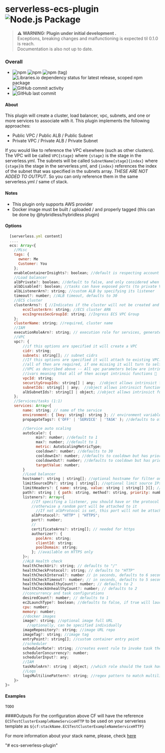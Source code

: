 # serverless-ecs-plugin ![Node.js Package](https://github.com/hybridless/serverless-ecs-plugin/workflows/Node.js%20Package/badge.svg)

> **⚠ WARNING: Plugin under initial development .**  
> Exceptions, breaking changes and malfunctioning is expected til 0.1.0 is reach. \
> Documentation is also not up to date.

### Overall

- ![npm](https://img.shields.io/npm/dy/@hybridless/serverless-ecs-plugin) ![npm](https://img.shields.io/npm/v/@hybridless/serverless-ecs-plugin) ![npm (tag)](https://img.shields.io/npm/v/@hybridless/serverless-ecs-plugin/latest) ![Libraries.io dependency status for latest release, scoped npm package](https://img.shields.io/librariesio/release/npm/@hybridless/serverless-ecs-plugin)
- ![GitHub commit activity](http://img.shields.io/github/commit-activity/m/hybridless/serverless-ecs-plugin)
- ![GitHub last commit](http://img.shields.io/github/last-commit/hybridless/serverless-ecs-plugin)

#### About
This plugin will create a cluster, load balancer, vpc, subnets, and one or more services to associate with it. This plugin implements the following approaches:

- Public VPC / Public ALB / Public Subnet 
- Private VPC / Private ALB / Private Subnet

If you would like to reference the VPC elsewhere (such as other clusters). The VPC will be called `VPC{stage}` where `{stage}` is the stage in the serverless.yml. The subnets will be called `SubnetName{stage}{index}` where `{stage}`is the stage in the serverless.yml, and `{index}` references the index of the subnet that was specified in the subnets array. *THESE ARE NOT ADDED TO OUTPUT*. So you can only reference them in the same serverless.yml / same cf stack.

#### Notes
- This plugin only supports AWS provider
- Docker image must be built / uploaded / and properly tagged (this can be done by @hybridless/hybridless plugin)

#### Options
```javascript
  [serverless.yml content]
  ....
  ecs: Array<{
    //Misc
    tags: {
      owner: Me
      Customer: You
    };
    enableContainerInsights?: boolean; //default is respecting account settings
    //Load balancer
    albPrivate?: boolean; //default to false, and only considered when auto creating ALB (no listener specified)
    albDisabled?: boolean; //tasks can have exposed ports (to private VPC) but no alb attached to it
    albListenerArn?: string; //custom ALB by specifying its listener
    timeout?: number; //ALB timeout, defaults to 30
    //ECS cluster
    clusterArns?: { //Indicates if the cluster will not be created and an shared ECS cluster should be used instead
        ecsClusterArn: string; //ECS cluster ARN
        ecsIngressSecGroupId: string; //Ingress ECS VPC Group 
    };
    clusterName: string; //required, cluster name
    //IAM
    executionRoleArn?: string; // execution role for services, generated if not specified
    //VPC
    vpc?: {
        //if this options are specified it will create a VPC
        cidr: string;
        subnets: string[]; // subnet cidrs
        //If this options are specified it will attach to existing VPC.
        //all of then are required, if one missing it will turn to self-created 
        //VPC as described above -- All vpc parameters below are intrinsic safe 
        //ivars meaning that all of then accept intrinsic functions 💪
        vpcId: string;
        securityGroupIds: string[] | any;  //object allows intrinsict functions
        subnetIds: string[] | any;  //object allows intrinsict functions
        albSubnetIds?: string[] | object; //object allows intrinsict functions -- will superseed subnetsIds for the ALB if specified
    };
    //Services/tasks (1:1)
    services: Array<{
        name: string; // name of the service
        environment: { [key: string]: string }; // environment variables passed to docker container
        propagateTags?: ('OFF' | 'SERVICE' | 'TASK' ); //defaults to off

        //Service auto scaling
        autoScale?: {
              min?: number; //default to 1
              max?: number; //default to 1
              metric: AutoScalingMetricType;
              cooldown?: number; //defaults to 30
              cooldownIn?: number; //defaults to cooldown but has priority over it
              cooldownOut?: number; //defaults to cooldown but has priority over it
              targetValue: number;
        }
        //Load balancer
        hostname?: string | string[]; //optional hostname for filter on ALB 
        limitSourceIPs?: string | string[]; //optional limit source IPs on ALB (only request made by the specified source IPs are allowed)
        limitHeaders?: { name: string, value: string | string[] }[]; //optional limit headers on ALB (only requests made with the specified headers are allowed)
        path?: string | { path: string, method?: string, priority: number }[]; // path which the ALB should send traffic to, defaults '*' (everything) and users priority 1 on the ALB
        listeners?: Array<{
            //If specifing a listener, you should have or the protocol or the port set,
            //otherwise a random port will be attached to it
              //If not albProtocol is set, this port will not be attached to the ALB
            albProtocol?: "HTTP" | "HTTPS";
            port?: number;
            //
            certificateArns?: string[]; // needed for https
            authorizer?: {
              poolArn: string;
              clientId: string;
              poolDomain: string;
            }; //available on HTTPS only
        }>;
        //ALB Health check
        healthCheckUri?: string; // defaults to "/"
        healthCheckProtocol?: string; // defaults to "HTTP"
        healthCheckInterval?: number // in seconds, defaults to 6 seconds
        healthCheckTimeout?: number; // in seconds, defaults to 5 seconds
        healthCheckHealthyCount?: number; // defaults to 2
        healthCheckUnhealthyCount?: number; // defaults to 2
        //concurrency and task configurations
        desiredCount?: number; // defaults to 1
        ec2LaunchType?: boolean; //defaults to false, if true will laucnh task into EC2
        cpu: number;
        memory: number;
        //docker images
        image?: string; //optional image full URL
          //optionally, can be specified individually
        imageRepository?: string; //image URL repo
        imageTag?: string; //image tag
        entryPoint?: string[]; //custom container entry point
        //scheduler
        schedulerRate?: string; //creates event rule to invoke task the concurrency below or if not specified it will use 1
        schedulerConcurrency?: number;
        schedulerInput?: any;
        //IAM
        taskRoleArn?: string | object; //which role should the task have
        //Logs
        logsMultilinePattern?: string; //regex pattern to match multiline logs (useful for js objects for example)
    }>
}>
```





#### Examples
```TODO```

####Outputs
  For the configuration above CF will have the reference `ECSTestClusterExampleNameServiceHTTP` to be used on your serverless template as `${cf:stackName.ECSTestClusterExampleNameServiceHTTP}`

  For more information about your stack name, please, check [here][1] 
  
  [1]: https://serverless.com/framework/docs/providers/aws/guide/variables#reference-cloudformation-outputs

"# ecs-serverless-plugin" 
